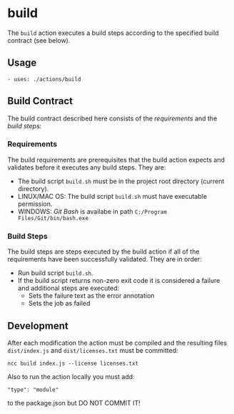 # build

The `build` action executes a build steps according to the specified build contract (see below).

## Usage

```
- uses: ./actions/build
```

## Build Contract

The build contract described here consists of the _requirements_ and the _build steps_:

### Requirements

The build requirements are prerequisites that the build action expects and validates before it executes any build steps. They are:

-   The build script `build.sh` must be in the project root directory (current directory).
-   LINUX/MAC OS: The build script `build.sh` must have executable permission.
-   WINDOWS: _Git Bash_ is availabe in path `C:/Program Files/Git/bin/bash.exe`

### Build Steps

The build steps are steps executed by the build action if all of the requirements have been successfully validated. They are in order:

-   Run build script `build.sh`.
-   If the build script returns non-zero exit code it is considered a failure and additional steps are executed:
    -   Sets the failure text as the error annotation
    -   Sets the job as failed

## Development

After each modification the action must be compiled and the resulting files `dist/index.js` and `dist/licenses.txt` must be committed:

```
ncc build index.js --license licenses.txt
```

Also to run the action locally you must add:

```
"type": "module"
```

to the package.json but DO NOT COMMIT IT!
